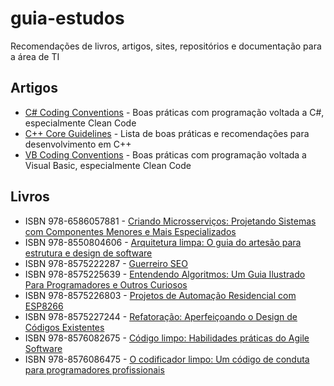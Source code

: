 # guia-estudos
Recomendações de livros, artigos, sites, repositórios e documentação para a área de TI

## Artigos
* [C# Coding Conventions](https://learn.microsoft.com/en-us/dotnet/csharp/fundamentals/coding-style/coding-conventions) - Boas práticas com programação voltada a C#, especialmente Clean Code
* [C++ Core Guidelines](https://isocpp.github.io/CppCoreGuidelines/CppCoreGuidelines) - Lista de boas práticas e recomendações para desenvolvimento em C++
* [VB Coding Conventions](https://learn.microsoft.com/en-us/dotnet/visual-basic/programming-guide/program-structure/coding-conventions) - Boas práticas com programação voltada a Visual Basic, especialmente Clean Code

## Livros
* ISBN 978-6586057881 - [Criando Microsserviços: Projetando Sistemas com Componentes Menores e Mais Especializados](https://www.amazon.com.br/Criando-Microsservi%C3%A7os-Projetando-Componentes-Especializados/dp/6586057884)
* ISBN 978-8550804606 - [Arquitetura limpa: O guia do artesão para estrutura e design de software](https://www.amazon.com.br/Arquitetura-Limpa-Artes%C3%A3o-Estrutura-Software/dp/8550804606)
* ISBN 978-8575222287 - [Guerreiro SEO](https://www.amazon.com.br/Guerreiro-SEO-John-I-Jerkovic/dp/8575222287)
* ISBN 978-8575225639 - [Entendendo Algoritmos: Um Guia Ilustrado Para Programadores e Outros Curiosos](https://www.amazon.com.br/Entendendo-Algoritmos-Ilustrado-Programadores-Curiosos/dp/8575225634)
* ISBN 978-8575226803 - [Projetos de Automação Residencial com ESP8266](https://www.amazon.com.br/Projetos-Automa%C3%A7%C3%A3o-Residencial-com-Esp/dp/8575226800)
* ISBN 978-8575227244 - [Refatoração: Aperfeiçoando o Design de Códigos Existentes](https://www.amazon.com.br/Refatora%C3%A7%C3%A3o-Aperfei%C3%A7oando-Design-C%C3%B3digos-Existentes/dp/8575227246)
* ISBN 978-8576082675 - [Código limpo: Habilidades práticas do Agile Software](https://www.amazon.com.br/C%C3%B3digo-limpo-Robert-C-Martin/dp/8576082675)
* ISBN 978-8576086475 - [O codificador limpo: Um código de conduta para programadores profissionais](https://www.amazon.com.br/codificador-limpo-conduta-programadores-profissionais/dp/8576086476)